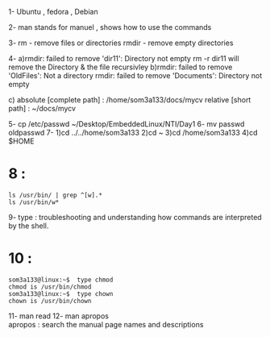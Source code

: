 1- Ubuntu , fedora , Debian 

2- man stands for manuel , shows how to use the commands

3- rm - remove files or directories
rmdir - remove empty directories

4- a)rmdir: failed to remove 'dir11': Directory not empty
    rm -r dir11  will remove the Directory & the file recursivley
b)rmdir: failed to remove 'OldFiles': Not a directory
rmdir: failed to remove 'Documents': Directory not empty

c) absolute [complete path] : /home/som3a133/docs/mycv
    relative [short path] : ~/docs/mycv

5- cp /etc/passwd ~/Desktop/EmbeddedLinux/NTI/Day1
6- mv passwd oldpasswd
7- 1)cd ../../home/som3a133
2)cd ~
3)cd /home/som3a133
4)cd $HOME

# 8 :
    ls /usr/bin/ | grep ^[w].*
    ls /usr/bin/w*

9- type : troubleshooting and understanding how commands are interpreted by the shell.
# 10 :
    som3a133@linux:~$  type chmod
    chmod is /usr/bin/chmod
    som3a133@linux:~$  type chown
    chown is /usr/bin/chown

11- man read
12- man apropos  
     apropos : search the manual page names and descriptions
